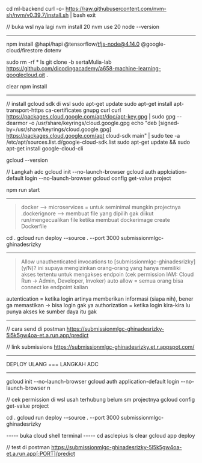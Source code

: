 cd ml-backend
curl -o- https://raw.githubusercontent.com/nvm-sh/nvm/v0.39.7/install.sh | bash
exit

// buka wsl nya lagi
nvm install 20
nvm use 20
node --version

----------------------------------------------------------------------------------

npm install @hapi/hapi @tensorflow/tfjs-node@4.14.0 @google-cloud/firestore dotenv

sudo rm -rf *
ls
git clone -b sertaMulia-lab https://github.com/dicodingacademy/a658-machine-learning-googlecloud.git .

clear
npm install

----------------------------------------------------------------------------------
// install gcloud sdk di wsl
sudo apt-get update
sudo apt-get install apt-transport-https ca-certificates gnupg curl
curl https://packages.cloud.google.com/apt/doc/apt-key.gpg | sudo gpg --dearmor -o /usr/share/keyrings/cloud.google.gpg
echo "deb [signed-by=/usr/share/keyrings/cloud.google.gpg] https://packages.cloud.google.com/apt cloud-sdk main" | sudo tee -a /etc/apt/sources.list.d/google-cloud-sdk.list
sudo apt-get update && sudo apt-get install google-cloud-cli

gcloud --version


// Langkah adc
gcloud init --no-launch-browser 
gcloud auth applciation-default login --no-launch-browser
gcloud config get-value project

npm run start

----------------------------------------------------------------------------------

> docker --> microservices = untuk seminimal mungkin projectnya 
> .dockerignore --> membuat file yang dipilih gak diikut run/mengecualikan file ketika membuat dockerimage 
> create Dockerfile

cd .
gcloud run deploy --source . --port 3000
submissionmlgc-ghinadesrizky

----------------------------------------------------------------------------------

> Allow unauthenticated invocations to [submissionmlgc-ghinadesrizky] (y/N)? 
> ini supaya mengizinkan orang-orang yang hanya memiliki akses tertentu untuk mengakses endpoin 
> (cek permission IAM: Cloud Run -> Admin, Developer, Invoker)
> auto allow = semua orang bisa connect ke endpoint kalian

autentication = ketika login artinya memberikan informasi (siapa nih), bener ga memastikan -> bisa login gak ya
authorization = ketika login kira-kira lu punya akses ke sumber daya itu gak

----------------------------------------------------------------------------------

// cara send di postman
https://submissionmlgc-ghinadesrizky-5l5k5gw4oa-et.a.run.app/predict

// link submissions
https://submissionmlgc-ghinadesrizky.et.r.appspot.com/


----------------------------------------------------------------------------------
DEPLOY ULANG === LANGKAH ADC

----------------------------------------------------------------------------------


gcloud init --no-launch-browser 
gcloud auth application-default login --no-launch-browser
n

// cek permission di wsl usah terhubung belum sm projectnya
gcloud config get-value project

cd .
gcloud run deploy --source . --port 3000
submissionmlgc-ghinadesrizky

----- buka cloud shell terminal -----
cd asclepius
ls
clear
gcloud app deploy

// test di postman
https://submissionmlgc-ghinadesrizky-5l5k5gw4oa-et.a.run.app[:PORT]/predict